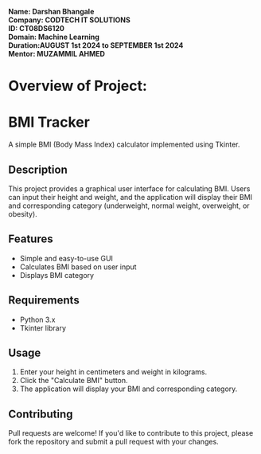 
**Name: Darshan Bhangale**             
**Company: CODTECH IT SOLUTIONS**       
**ID: CT08DS6120**       
**Domain: Machine Learning**       
**Duration:AUGUST 1st 2024 to SEPTEMBER 1st 2024**    
**Mentor: MUZAMMIL AHMED**

# Overview of Project:
# BMI Tracker

A simple BMI (Body Mass Index) calculator implemented using Tkinter.

## Description

This project provides a graphical user interface for calculating BMI. Users can input their height and weight, and the application will display their BMI and corresponding category (underweight, normal weight, overweight, or obesity).

## Features

* Simple and easy-to-use GUI
* Calculates BMI based on user input
* Displays BMI category

## Requirements

* Python 3.x
* Tkinter library

## Usage

1. Enter your height in centimeters and weight in kilograms.
2. Click the "Calculate BMI" button.
3. The application will display your BMI and corresponding category.

## Contributing

Pull requests are welcome! If you'd like to contribute to this project, please fork the repository and submit a pull request with your changes.
